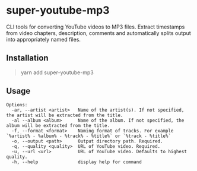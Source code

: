 # super-youtube-mp3

CLI tools for converting YouTube videos to MP3 files. Extract timestamps from video chapters, description, comments and automatically splits output into appropriately named files.

## Installation

> yarn add super-youtube-mp3

## Usage

```
Options:
  -ar, --artist <artist>   Name of the artist(s). If not specified, the artist will be extracted from the title.
  -al --album <album>      Name of the album. If not specified, the album will be extracted from the title.
  -f, --format <format>    Naming format of tracks. For example `%artist% - %album% - %track% - %title%` or `%track - %title%`
  -o, --output <path>      Output directory path. Required.
  -q, --quality <quality>  URL of YouTube video. Required.
  -u, --url <url>          URL of YouTube video. Defaults to highest quality.
  -h, --help               display help for command
```
